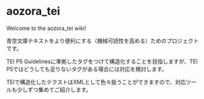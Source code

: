# aozora_tei

Welcome to the aozora_tei wiki!

青空文庫テキストをより便利にする（機械可読性を高める）ためのプロジェクトです。

TEI P5 Guidelinesに準拠したタグをつけて構造化することを目指しますが、TEI P5ではどうしても足りないタグがある場合には対応を検討します。

TEIで構造化したテクストはXMLとして色々扱うことができますので、対応ツールも少しずつ集めてご紹介します。

